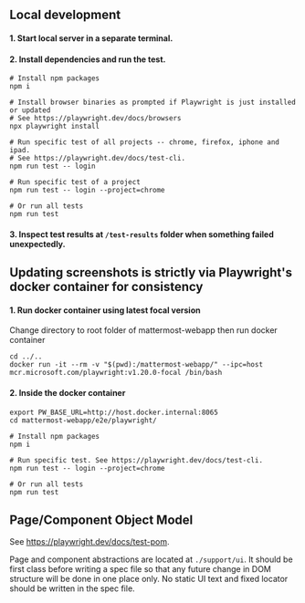 ## Local development

#### 1. Start local server in a separate terminal.

#### 2. Install dependencies and run the test.

```
# Install npm packages
npm i

# Install browser binaries as prompted if Playwright is just installed or updated
# See https://playwright.dev/docs/browsers
npx playwright install

# Run specific test of all projects -- chrome, firefox, iphone and ipad.
# See https://playwright.dev/docs/test-cli.
npm run test -- login

# Run specific test of a project
npm run test -- login --project=chrome

# Or run all tests
npm run test
```

#### 3. Inspect test results at `/test-results` folder when something failed unexpectedly.

## Updating screenshots is strictly via Playwright's docker container for consistency

#### 1. Run docker container using latest focal version

Change directory to root folder of mattermost-webapp then run docker container

```
cd ../..
docker run -it --rm -v "$(pwd):/mattermost-webapp/" --ipc=host mcr.microsoft.com/playwright:v1.20.0-focal /bin/bash
```

#### 2. Inside the docker container

```
export PW_BASE_URL=http://host.docker.internal:8065
cd mattermost-webapp/e2e/playwright/

# Install npm packages
npm i

# Run specific test. See https://playwright.dev/docs/test-cli.
npm run test -- login --project=chrome

# Or run all tests
npm run test
```

## Page/Component Object Model

See https://playwright.dev/docs/test-pom.

Page and component abstractions are located at `./support/ui`. It should be first class before writing a spec file so that any future change in DOM structure will be done in one place only. No static UI text and fixed locator should be written in the spec file.
